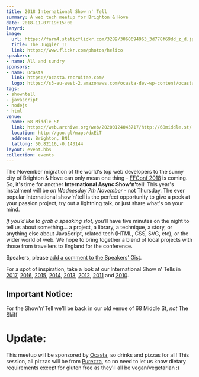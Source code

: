 ```yaml
---
title: 2018 International Show n' Tell
summary: A web tech meetup for Brighton & Hove
date: 2018-11-07T19:15:00
lanyrd: 
image:
  url: https://farm4.staticflickr.com/3289/3060694963_3d778f69dd_z_d.jpg
  title: The Juggler II
  link: https://www.flickr.com/photos/helico
speakers:
- name: All and sundry
sponsors:
- name: Ocasta
  link: https://ocasta.recruitee.com/
  logo: https://s3-eu-west-2.amazonaws.com/ocasta-dev-wp-content/ocastalive/app/uploads/social-large-5121.png
tags:
- showntell
- javascript
- nodejs
- html
venue:
  name: 68 Middle St
  link: https://web.archive.org/web/20200124043717/http://68middle.st/
  location: http://goo.gl/maps/dxEiT
  address: Brighton, BN1
  latlong: 50.82116,-0.143144
layout: event.hbs
collection: events
---
```


The November migration of the world's top web developers to the sunny city of Brighton &amp; Hove can only mean one thing - [FFConf 2018][ff] is coming. So, it's time for another **International Async Show'n'tell**! This year's instalment will be _on Wednesday 7th November_ - not Thursday. The ever popular International show'n'tell is the perfect opportunity to give a peek at your passion project, try out a lightning talk, or just share what's on your mind.

_If you’d like to grab a speaking slot_, you’ll have five minutes on the night to tell us about something… a project, a library, a technique, a story, or anything else about JavaScript, related tech (HTML, CSS, SVG, etc), or the wider world of web. We hope to bring together a blend of local projects with those from travellers to England for the conference.

Speakers, please <a data-gist href="https://gist.github.com/larister/ab84a296acf8f6cc51e242ea40dd53ac">add a comment to the Speakers' Gist</a>.

For a spot of inspiration, take a look at our International Show n' Tells in [2017][showntell-2017], [2016][showntell-2016], [2015][showntell-2015], [2014][showntell-2014], [2013][showntell-2013], [2012][showntell-2012], [2011][showntell-2011] and [2010][showntell-2010].

## Important Notice:

For the Show'n'Tell we'll be back in our old venue of 68 Middle St, _not_ The Skiff

# Update:

This meetup will be sponsored by [Ocasta](https://ocasta.com), so drinks and pizzas for all! This session, all pizzas will be from [Purezza](http://purezza.co.uk/), so no need to let us know dietary requirements except for gluten free as they'll all be vegan/vegetarian :)

[ff]: http://2018.ffconf.org/
[showntell-2010]: http://asyncjs.com/showntell3/
[showntell-2011]: http://asyncjs.com/international2011/
[showntell-2012]: http://asyncjs.com/showntell-2012/
[showntell-2013]: http://asyncjs.com/showntell-2013/
[showntell-2014]: http://asyncjs.com/showntell-2014/
[showntell-2015]: http://asyncjs.com/showntell-2015/
[showntell-2016]: https://asyncjs.com/international-show-n-tell-2016/
[showntell-2017]: https://asyncjs.com/international-show-n-tell-2017/
